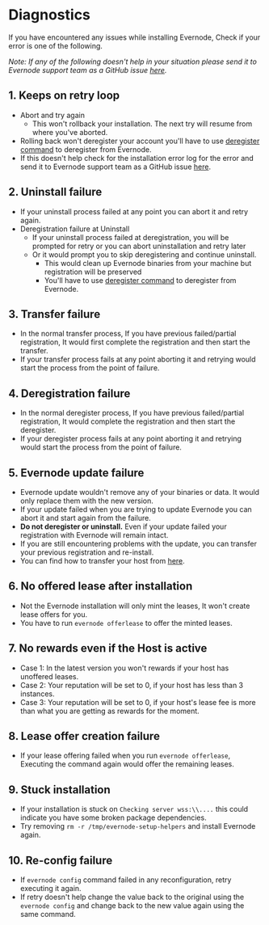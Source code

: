 # Diagnostics

If you have encountered any issues while installing Evernode, Check if your error is one of the following.

_Note: If any of the following doesn't help in your situation please send it to Evernode support team as a GitHub issue [here](https://github.com/EvernodeXRPL/evernode-host/issues)._

## 1. Keeps on retry loop
- Abort and try again
  - This won't rollback your installation. The next try will resume from where you've aborted.
- Rolling back won't deregister your account you'll have to use [deregister command](./maintenance.md#deregister-a-host) to deregister from Evernode.
- If this doesn't help check for the installation error log for the error and send it to Evernode support team as a GitHub issue [here](https://github.com/EvernodeXRPL/evernode-host/issues).

## 2. Uninstall failure
- If your uninstall process failed at any point you can abort it and retry again.
- Deregistration failure at Uninstall
  - If your uninstall process failed at deregistration, you will be prompted for retry or you can abort uninstallation and retry later
  - Or it would prompt you to skip deregistering and continue uninstall.
    - This would clean up Evernode binaries from your machine but registration will be preserved
    - You'll have to use [deregister command](./maintenance.md#deregister-a-host) to deregister from Evernode.
      
## 3. Transfer failure
- In the normal transfer process, If you have previous failed/partial registration, It would first complete the registration and then start the transfer.
- If your transfer process fails at any point aborting it and retrying would start the process from the point of failure.
  
## 4. Deregistration failure
- In the normal deregister process, If you have previous failed/partial registration, It would complete the registration and then start the deregister.
- If your deregister process fails at any point aborting it and retrying would start the process from the point of failure.
      
## 5. Evernode update failure
- Evernode update wouldn't remove any of your binaries or data. It would only replace them with the new version.
- If your update failed when you are trying to update Evernode you can abort it and start again from the failure.
- **Do not deregister or uninstall.** Even if your update failed your registration with Evernode will remain intact.
- If you are still encountering problems with the update, you can transfer your previous registration and re-install.
- You can find how to transfer your host from [here](maintenance.md#transfer-the-host-registration).

## 6. No offered lease after installation
- Not the Evernode installation will only mint the leases, It won't create lease offers for you.
- You have to run `evernode offerlease` to offer the minted leases.

## 7. No rewards even if the Host is active
- Case 1: In the latest version you won't rewards if your host has unoffered leases.
- Case 2: Your reputation will be set to 0, if your host has less than 3 instances.
- Case 3: Your reputation will be set to 0, if your host's lease fee is more than what you are getting as rewards for the moment.
  
## 8. Lease offer creation failure
- If your lease offering failed when you run `evernode offerlease`, Executing the command again would offer the remaining leases.
    
## 9. Stuck installation
- If your installation is stuck on `Checking server wss:\\....` this could indicate you have some broken package dependencies.
- Try removing `rm -r /tmp/evernode-setup-helpers` and install Evernode again.

## 10. Re-config failure
- If `evernode config` command failed in any reconfiguration, retry executing it again.
- If retry doesn't help change the value back to the original using the `evernode config` and change back to the new value again using the same command.
